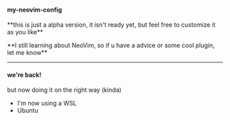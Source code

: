 <h4>my-neovim-config</h4>
<p>**this is just a alpha version, it isn't ready yet, but feel free to customize it as you like**</p>
<p>**I still learning about NeoVim, so if u have a advice or some cool plugin, let me know**</p><hr>

<h4>we're back!</h4><!--thru, jun 29-->
<p>but now doing it on the right way (kinda)</p>
<ul>
  <li>I'm now using a WSL</li>
  <li>Ubuntu</li>
</ul>
